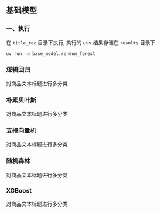 ## 基础模型

### 一、执行

在 `title_rec` 目录下执行, 执行的 csv 结果存储在 `results` 目录下

```bash
uv run -m base_model.random_forest
```

### 逻辑回归

对商品文本标题进行多分类

### 朴素贝叶斯

对商品文本标题进行多分类

### 支持向量机

对商品文本标题进行多分类

### 随机森林

对商品文本标题进行多分类

### XGBoost

对商品文本标题进行多分类



